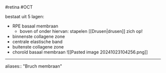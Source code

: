 #retina #OCT 

bestaat uit 5 lagen:
- RPE basaal membraan
	- boven of onder hiervan: stapelen [[Drusen|drusen]] zich op!
- binnenste collagene zone
- centrale elastische band
- buitenste collagene zone
- choroïd basaal membraan
![[Pasted image 20241023104256.png]]



---
aliases:: "Bruch membraan"